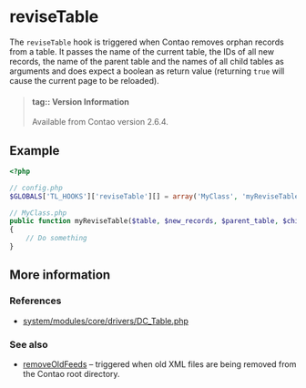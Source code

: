 # reviseTable

The `reviseTable` hook is triggered when Contao removes orphan records from a
table. It passes the name of the current table, the IDs of all new records, the
name of the parent table and the names of all child tables as arguments and
does expect a boolean as return value (returning `true` will cause the current
page to be reloaded).

> #### tag:: Version Information 
> Available from Contao version 2.6.4.


## Example

```php
<?php

// config.php
$GLOBALS['TL_HOOKS']['reviseTable'][] = array('MyClass', 'myReviseTable');

// MyClass.php
public function myReviseTable($table, $new_records, $parent_table, $child_tables)
{
    // Do something
}
```


## More information


### References

- [system/modules/core/drivers/DC_Table.php](https://github.com/contao/core/blob/3.5.0/system/modules/core/drivers/DC_Table.php#L3138-L3159)


### See also

- [removeOldFeeds](removeOldFeeds.md) – triggered when old XML files are being removed from the Contao root directory.
